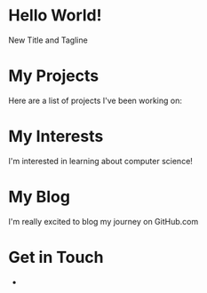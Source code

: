 # Hello World!
New Title and Tagline
# My Projects
Here are a list of projects I've been working on:

# My Interests
I'm interested in learning about computer science!

# My Blog
I'm really excited to blog my journey on GitHub.com

# Get in Touch
<ul>
<li><a href="https://github.com/{{github.com/Abacus8800}}"</a></li>
</ul>
